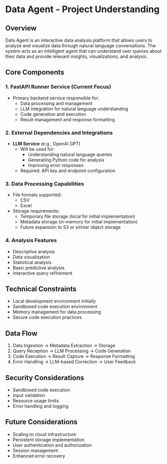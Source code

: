 # Data Agent - Project Understanding

## Overview
Data Agent is an interactive data analysis platform that allows users to analyze and visualize data through natural language conversations. The system acts as an intelligent agent that can understand user queries about their data and provide relevant insights, visualizations, and analysis.

## Core Components

### 1. FastAPI Runner Service (Current Focus)
- Primary backend service responsible for:
  - Data processing and management
  - LLM integration for natural language understanding
  - Code generation and execution
  - Result management and response formatting

### 2. External Dependencies and Integrations
- **LLM Service** (e.g., OpenAI GPT)
  - Will be used for:
    - Understanding natural language queries
    - Generating Python code for analysis
    - Improving error responses
  - Required: API key and endpoint configuration

### 3. Data Processing Capabilities
- File formats supported:
  - CSV
  - Excel
- Storage requirements:
  - Temporary file storage (local for initial implementation)
  - Metadata storage (in-memory for initial implementation)
  - Future expansion to S3 or similar object storage

### 4. Analysis Features
- Descriptive analysis
- Data visualization
- Statistical analysis
- Basic predictive analysis
- Interactive query refinement

## Technical Constraints
- Local development environment initially
- Sandboxed code execution environment
- Memory management for data processing
- Secure code execution practices

## Data Flow
1. Data Ingestion → Metadata Extraction → Storage
2. Query Reception → LLM Processing → Code Generation
3. Code Execution → Result Capture → Response Formatting
4. Error Handling → LLM-based Correction → User Feedback

## Security Considerations
- Sandboxed code execution
- Input validation
- Resource usage limits
- Error handling and logging

## Future Considerations
- Scaling to cloud infrastructure
- Persistent storage implementation
- User authentication and authorization
- Session management
- Enhanced error recovery 